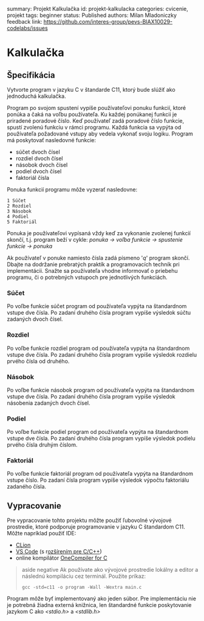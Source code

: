 summary: Projekt Kalkulačka
id: projekt-kalkulacka
categories: cvicenie, projekt
tags: beginner
status: Published
authors: Milan Mladoniczky
feedback link: https://github.com/interes-group/pevs-BIAX10029-codelabs/issues

# Kalkulačka

<!-- ------------------------ -->
## Špecifikácia

Vytvorte program v jazyku C v štandarde C11, ktorý bude slúžiť ako jednoduchá kalkulačka.

Program po svojom spustení vypíše používateľovi ponuku funkcií, ktoré ponúka a čaká na voľbu používateľa.
Ku každej ponúkanej funkcii je priradené poradové číslo. Keď používateľ zadá poradové číslo funkcie, spustí zvolenú funkciu v rámci programu.
Každá funkcia sa vypýta od používateľa požadované vstupy aby vedela vykonať svoju logiku.
Program má poskytovať nasledovné funkcie:

- súčet dvoch čísel
- rozdiel dvoch čísel
- násobok dvoch čísel
- podiel dvoch čísel
- faktoriál čísla

Ponuka funkcií programu môže vyzerať nasledovne:

```text
1 Súčet
2 Rozdiel
3 Násobok
4 Podiel
5 Faktoriál
```

Ponuka je používateľovi vypísaná vždy keď za vykonanie zvolenej funkcií skončí, t.j. program beží v cykle: 
_ponuka -> voľba funkcie -> spustenie funkcie -> ponuka_

Ak používateľ v ponuke namiesto čísla zadá písmeno '_q_' program skončí.
Dbajte na dodržanie prebratých praktík a programovacích techník pri implementácii. Snažte sa používateľa vhodne informovať o priebehu programu,
či o potrebných vstupoch pre jednotlivých funkciách.

### Súčet

Po voľbe funkcie súčet program od používateľa vypýta na štandardnom vstupe dve čísla. Po zadaní druhého čísla program vypíše výsledok
súčtu zadaných dvoch čísel.

### Rozdiel

Po voľbe funkcie rozdiel program od používateľa vypýta na štandardnom vstupe dve čísla. Po zadaní druhého čísla program vypíše výsledok
rozdielu prvého čísla od druhého.

### Násobok

Po voľbe funkcie násobok program od používateľa vypýta na štandardnom vstupe dve čísla. Po zadaní druhého čísla program vypíše výsledok
násobenia zadaných dvoch čísel.

### Podiel

Po voľbe funkcie podiel program od používateľa vypýta na štandardnom vstupe dve čísla. Po zadaní druhého čísla program vypíše výsledok
podielu prvého čísla druhým číslom.

### Faktoriál

Po voľbe funkcie faktoriál program od používateľa vypýta na štandardnom vstupe číslo. Po zadaní čísla program vypíše výsledok
výpočtu faktoriálu zadaného čísla.

<!-- ------------------------ -->
## Vypracovanie

Pre vypracovanie tohto projektu môžte použiť ľubovolné vývojové prostredie, ktoré podporuje programovanie v jazyku C štandardom C11.
Môžte napríklad použiť IDE:

- [CLion](https://www.jetbrains.com/clion/)
- [VS Code](https://code.visualstudio.com/) (s r[ozšírením pre C/C++](https://marketplace.visualstudio.com/items?itemName=ms-vscode.cpptools))
- online kompilátor [OneCompiler for C](https://onecompiler.com/c)

> aside negative
> Ak používate ako vývojové prostredie lokálny a editor a následnú kompiláciu cez terminál. Použite príkaz:
> ```shell
> gcc -std=c11 -o program -Wall -Wextra main.c
> ```

Program môže byť implementovaný ako jeden súbor. Pre implementáciu nie je potrebná žiadna externá knižnica, len štandardné funkcie
poskytovanie jazykom C ako _<stdio.h>_ a _<stdlib.h>_



